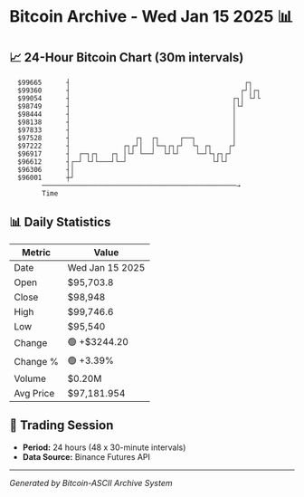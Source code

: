 # Bitcoin Archive - Wed Jan 15 2025 📊

## 📈 24-Hour Bitcoin Chart (30m intervals)

```
  $99665      ┤                                           ┌┐   
  $99360      ┤                                          ┌┘│┌┐ 
  $99054      ┤                                        ┌┐│ └┘└ 
  $98749      ┤                                        │└┘     
  $98444      ┤                                        │       
  $98138      ┤                                        │       
  $97833      ┤                                        │       
  $97528      ┤                ┌┐  ┌┐     ┌──┐         │       
  $97222      ┤             ┌┐┌┘│  │└─┐┌┐┌┘  └┐ ┌┐    ┌┘       
  $96917      ┤  ┌─┐┌┐   ┌┐ │└┘ └──┘  └┘└┘    └─┘└┐┌┐┌┘        
  $96612      ┤┌─┘ └┘└───┘└─┘                     └┘└┘         
  $96306      ┤│                                               
  $96001      ┼┘                                               
        ────────────────────────────────────────────────→
        Time
```

## 📊 Daily Statistics

| Metric | Value |
|--------|-------|
| Date | Wed Jan 15 2025 |
| Open | $95,703.8 |
| Close | $98,948 |
| High | $99,746.6 |
| Low | $95,540 |
| Change | 🟢 +$3244.20 |
| Change % | 🟢 +3.39% |
| Volume | $0.20M |
| Avg Price | $97,181.954 |

## 📅 Trading Session

- **Period:** 24 hours (48 x 30-minute intervals)
- **Data Source:** Binance Futures API

---
*Generated by Bitcoin-ASCII Archive System*
